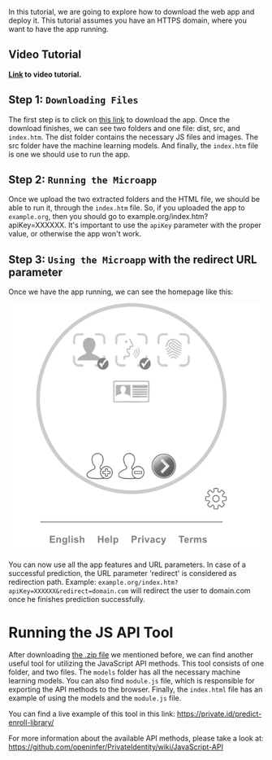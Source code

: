 In this tutorial, we are going to explore how to download the web app and deploy it. This tutorial assumes you have an HTTPS domain, where you want to have the app running.

## Video Tutorial
<b>[Link](https://youtu.be/1hk2ATzgKzA) to video tutorial.</b>

## Step 1: `Downloading Files`

The first step is to click on [this link](http://private.id/stand-alone-app.zip) to download the app. Once the download finishes, we can see two folders and one file: dist, src, and `index.htm`. The dist folder contains the necessary JS files and images. The src folder have the machine learning models. And finally, the `index.htm` file is one we should use to run the app.


## Step 2:  `Running the Microapp`

Once we upload the two extracted folders and the HTML file, we should be able to run it, through the `index.htm` file. So, if you uploaded the app to `example.org`, then you should go to example.org/index.htm?apiKey=XXXXXX. It's important to use the `apiKey` parameter with the proper value, or otherwise the app won't work.

## Step 3:  `Using the Microapp` with the redirect URL parameter

Once we have the app running, we can see the homepage like this:

![](https://github.com/openinfer/PrivateIdentity/blob/master/images/Screen%20Shot%202020-09-29%20at%206.40.11%20PM.png)

You can now use all the app features and URL parameters. In case of a successful prediction, the URL parameter 'redirect' is considered as redirection path. Example: `example.org/index.htm?apiKey=XXXXXX&redirect=domain.com` will redirect the user to domain.com once he finishes prediction successfully.  



# Running the JS API Tool

After downloading [the .zip file](http://private.id/stand-alone-app.zip) we mentioned before, we can find another useful tool for utilizing the JavaScript API methods. This tool consists of one folder, and two files. The `models` folder has all the necessary machine learning models. You can also find `module.js` file, which is responsible for exporting the API methods to the browser. Finally, the `index.html` file has an example of using the models and the `module.js` file. 

You can find a live example of this tool in this link: https://private.id/predict-enroll-library/

For more information about the available API methods, please take a look at: https://github.com/openinfer/PrivateIdentity/wiki/JavaScript-API